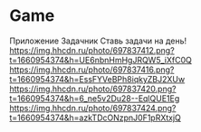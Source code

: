 # Game
Приложение Задачник
Ставь задачи на день!
https://img.hhcdn.ru/photo/697837412.png?t=1660954374&h=UE6nbnHmHgJRQW5_iXfC0Q
https://img.hhcdn.ru/photo/697837416.png?t=1660954374&h=EssFYVeBPh8iqkyZBJ2XUw
https://img.hhcdn.ru/photo/697837420.png?t=1660954374&h=6_ne5v2Du28--EqlQUE1Eg
https://img.hhcdn.ru/photo/697837424.png?t=1660954374&h=azkTDcONzpnJ0F1pRXtxjQ
